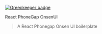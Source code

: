 
[![Greenkeeper badge](https://badges.greenkeeper.io/taoyuan/react-phonegap-onsenui.svg)](https://greenkeeper.io/)

React PhoneGap OnsenUI

> A React Phonegap Onsen UI boilerplate
